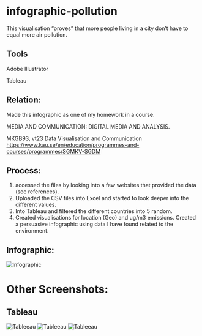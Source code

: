 # infographic-pollution
This visualisation “proves” that more people living in a city don’t have to equal more air pollution.
## Tools
Adobe Illustrator

Tableau
## Relation:
Made this infographic as one of my homework in a course.

MEDIA AND COMMUNICATION: DIGITAL MEDIA AND ANALYSIS.

MKGB93, vt23 Data Visualisation and Communication
https://www.kau.se/en/education/programmes-and-courses/programmes/SGMKV-SGDM

## Process:
1. accessed the files by looking into a few websites that provided the data (see references). 
2. Uploaded the CSV files into Excel and started to look deeper into the different values.
3. Into Tableau and filtered the different countries into 5 random.
4. Created visualisations for location (Geo) and ug/m3 emissions. Created a persuasive infographic using data I have found related to the environment. 

## Infographic:
![Infographic](https://github.com/alfredsprid/infographic-pollution/assets/138588247/63609127-2118-4c79-b5fe-7eb186ac4a7f)

# Other Screenshots:
## Tableau
![Tableeau](https://github.com/alfredsprid/infographic-pollution/assets/138588247/efee17ef-7ff2-4e17-b0c6-cd90b5b90cda)
![Tableeau](https://github.com/alfredsprid/infographic-pollution/assets/138588247/02203b2a-8c59-4c88-acad-e8a584807936)
![Tableeau](https://github.com/alfredsprid/infographic-pollution/assets/138588247/73dc7af9-3986-4c07-9be1-6e77954b33b4)
